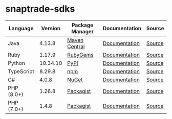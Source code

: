 # snaptrade-sdks

|Language|Version|Package Manager|Documentation|Source|
|-|-|-|-|-|
|Java|4.13.8|[Maven Central](https://central.sonatype.com/artifact/com.konfigthis/snaptrade-java-sdk/4.13.8)|[Documentation](https://github.com/passiv/snaptrade-sdks/tree/master/sdks/java/README.md)|[Source](https://github.com/passiv/snaptrade-sdks/tree/master/sdks/java)|
|Ruby|1.17.9|[RubyGems](https://rubygems.org/gems/snaptrade/versions/1.17.9)|[Documentation](https://github.com/passiv/snaptrade-sdks/tree/master/sdks/ruby/README.md)|[Source](https://github.com/passiv/snaptrade-sdks/tree/master/sdks/ruby)|
|Python|10.34.10|[PyPI](https://pypi.org/project/snaptrade-python-sdk/10.34.10)|[Documentation](https://github.com/passiv/snaptrade-sdks/tree/master/sdks/python/README.md)|[Source](https://github.com/passiv/snaptrade-sdks/tree/master/sdks/python)|
|TypeScript|8.29.8|[npm](https://www.npmjs.com/package/snaptrade-typescript-sdk/v/8.29.8)|[Documentation](https://github.com/passiv/snaptrade-sdks/tree/master/sdks/typescript/README.md)|[Source](https://github.com/passiv/snaptrade-sdks/tree/master/sdks/typescript)|
|C#|4.0.8|[NuGet](https://nuget.org/packages/SnapTrade.Net/4.0.8)|[Documentation](https://github.com/passiv/snaptrade-sdks/tree/master/sdks/csharp/README.md)|[Source](https://github.com/passiv/snaptrade-sdks/tree/master/sdks/csharp)|
|PHP (8.0+)|1.26.8|[Packagist](https://packagist.org/packages/konfig/snaptrade-php-sdk#1.26.8)|[Documentation](https://github.com/passiv/snaptrade-php-sd/blob/main/README.md)|[Source](https://github.com/passiv/snaptrade-php-sdk)|
|PHP (7.0+)|1.4.8|[Packagist](https://packagist.org/packages/konfig/snaptrade-php-7-sdk#1.4.8)|[Documentation](https://github.com/passiv/snaptrade-php-7-sdk/blob/main/README.md)|[Source](https://github.com/passiv/snaptrade-php-7-sdk)|